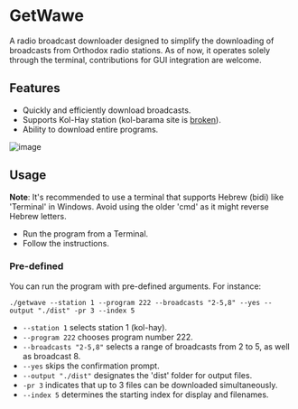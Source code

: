 # GetWawe

A radio broadcast downloader designed to simplify the downloading of broadcasts from Orthodox radio stations.
As of now, it operates solely through the terminal, contributions for GUI integration are welcome.

## Features

- Quickly and efficiently download broadcasts.
- Supports Kol-Hay station (kol-barama site is [broken](http://archive.kol-barama.co.il/)).
- Ability to download entire programs.

![image](https://github.com/danielmayost/getwave/assets/41772276/eccd119d-7c71-482a-8a37-05f8dea331b8)

## Usage
**Note**: It's recommended to use a terminal that supports Hebrew (bidi) like 'Terminal' in Windows. Avoid using the older 'cmd' as it might reverse Hebrew letters.

- Run the program from a Terminal.
- Follow the instructions.

### Pre-defined
You can run the program with pre-defined arguments. For instance:
```
./getwave --station 1 --program 222 --broadcasts "2-5,8" --yes --output "./dist" -pr 3 --index 5 
```
- `--station 1` selects station 1 (kol-hay).
- `--program 222` chooses program number 222.
- `--broadcasts "2-5,8"` selects a range of broadcasts from 2 to 5, as well as broadcast 8.
- `--yes` skips the confirmation prompt.
- `--output "./dist"` designates the 'dist' folder for output files.
- `-pr 3` indicates that up to 3 files can be downloaded simultaneously.
- `--index 5` determines the starting index for display and filenames.

  
